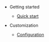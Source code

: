 - Getting started
  - [Quick start](quickstart.md)
  <!-- - [Writing more pages](more-pages.md) -->
  <!-- - [Custom navbar](custom-navbar.md) -->
  <!-- - [Cover page](cover.md) -->

- Customization
  - [Configuration](configuration.md)
  <!-- - [Themes](themes.md) -->
  <!-- - [List of Plugins](plugins.md) -->
  <!-- - [Write a Plugin](write-a-plugin.md) -->
  <!-- - [Markdown configuration](markdown.md) -->
  <!-- - [Language highlighting](language-highlight.md) -->

<!-- - Guide -->
  <!-- - [Deploy](deploy.md) -->
  <!-- - [Helpers](helpers.md) -->
  <!-- - [Vue compatibility](vue.md) -->
  <!-- - [CDN](cdn.md) -->
  <!-- - [Offline Mode(PWA)](pwa.md) -->
  <!-- - [Server-client renderer(SSR)](ssr.md) -->

<!-- - [Changelog](changelog.md) -->
